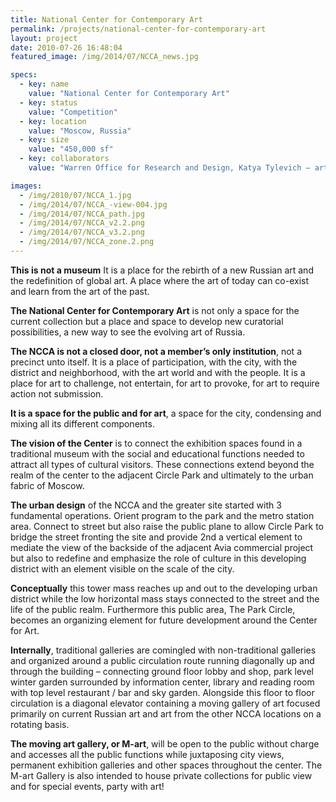 ```yaml
---
title: National Center for Contemporary Art
permalink: /projects/national-center-for-contemporary-art
layout: project
date: 2010-07-26 16:48:04
featured_image: /img/2014/07/NCCA_news.jpg

specs:
  - key: name
    value: "National Center for Contemporary Art"
  - key: status
    value: "Competition"
  - key: location
    value: "Moscow, Russia"
  - key: size
    value: "450,000 sf"
  - key: collaborators
    value: "Warren Office for Research and Design, Katya Tylevich – art consulting, Luminesce – lighting, Lydia  Bryans – translation."

images:
  - /img/2010/07/NCCA_1.jpg
  - /img/2014/07/NCCA_-view-004.jpg
  - /img/2014/07/NCCA_path.jpg
  - /img/2014/07/NCCA_v2.2.png
  - /img/2014/07/NCCA_v3.2.png
  - /img/2014/07/NCCA_zone.2.png
---
```


<strong>This is not a museum</strong>
It is a place for the rebirth of a new Russian art and the redefinition of global art.
A place where the art of today can co-exist and learn from the art of the past.

<strong>The National Center for Contemporary Art</strong> is not only a space for the current collection but a place and space to develop new curatorial possibilities, a new way to see the evolving art of Russia.

<strong>The NCCA is not a closed door, not a member’s only institution</strong>, not a precinct unto itself. It is a place of participation, with the city, with the district and neighborhood, with the art world and with the people. It is a place for art to challenge, not entertain, for art to provoke, for art to require action not submission.

<strong>It is a space for the public and for art</strong>, a space for the city, condensing and mixing all its different components.

<strong>The vision of the Center</strong> is to connect the exhibition spaces found in a traditional museum with the social and educational functions needed to attract all types of cultural visitors. These connections extend beyond the realm of the center to the adjacent Circle Park and ultimately to the urban fabric of Moscow.

<strong>The urban design</strong> of the NCCA and the greater site started with 3 fundamental operations. Orient program to the park and the metro station area. Connect to street but also raise the public plane to allow Circle Park to bridge the street fronting the site and provide 2nd a vertical element to mediate the view of the backside of the adjacent Avia commercial project but also to redefine and emphasize the role of culture in this developing district with an element visible on the scale of the city.

<strong>Conceptually</strong> this tower mass reaches up and out to the developing urban district while the low horizontal mass stays connected to the street and the life of the public realm. Furthermore this public area, The Park Circle, becomes an organizing element for future development around the Center for Art.

<strong>Internally</strong>, traditional galleries are comingled with non-traditional galleries and organized around a public circulation route running diagonally up and through the building – connecting ground floor lobby and shop, park level winter garden surrounded by information center, library and reading room with top level restaurant / bar and sky garden. Alongside this floor to floor circulation is a diagonal elevator containing a moving gallery of art focused primarily on current Russian art and art from the other NCCA locations on a rotating basis.

<strong>The moving art gallery, or M-art</strong>, will be open to the public without charge and accesses all the public functions while juxtaposing city views, permanent exhibition galleries and other spaces throughout the center. The M-art Gallery is also intended to house private collections for public view and for special events, party with art!
